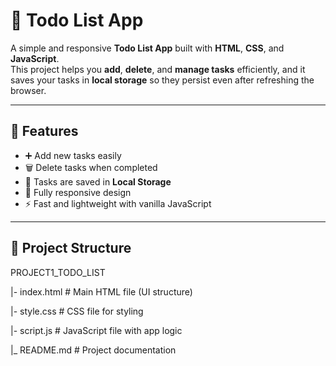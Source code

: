 # 📝 Todo List App

A simple and responsive **Todo List App** built with **HTML**, **CSS**, and **JavaScript**.  
This project helps you **add**, **delete**, and **manage tasks** efficiently, and it saves your tasks in **local storage** so they persist even after refreshing the browser.

---

## 🚀 Features
- ➕ Add new tasks easily  
- 🗑️ Delete tasks when completed  
- 💾 Tasks are saved in **Local Storage**  
- 📱 Fully responsive design  
- ⚡ Fast and lightweight with vanilla JavaScript

---

## 📂 Project Structure
PROJECT1_TODO_LIST

|- index.html # Main HTML file (UI structure)


|- style.css # CSS file for styling


|- script.js # JavaScript file with app logic


|_ README.md # Project documentation